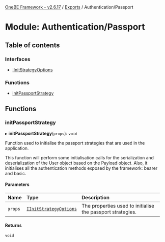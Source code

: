 [OneBE Framework - v2.6.17](../README.md) / [Exports](../modules.md) / Authentication/Passport

# Module: Authentication/Passport

## Table of contents

### Interfaces

- [IInitStrategyOptions](../interfaces/Authentication_Passport.IInitStrategyOptions.md)

### Functions

- [initPassportStrategy](Authentication_Passport.md#initpassportstrategy)

## Functions

### initPassportStrategy

▸ **initPassportStrategy**(`props`): `void`

Function used to initialise the passport strategies that are used in the application.

This function will perform some initialisation calls for the serialization and
deserialization of the User object based on the Payload object. Also, it initialises
all the authentication methods exposed by the framework: bearer and basic.

#### Parameters

| Name | Type | Description |
| :------ | :------ | :------ |
| `props` | [`IInitStrategyOptions`](../interfaces/Authentication_Passport.IInitStrategyOptions.md) | The properties used to initialise the passport strategies. |

#### Returns

`void`
